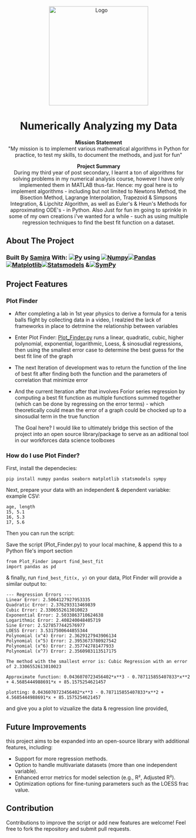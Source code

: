 <a name="readme-top"></a>

<!-- PROJECT LOGO -->
<br />
<div align="center">
  <a href="https://github.com/almsam/Numerical-Analysis-code.git">
    <img src="https://github.com/almsam/Numerical-Analysis-code/blob/main/images/logo.png" alt="Logo" width="270" height="270">
  </a>

<h1 align="center">Numerically Analyzing my Data</h1>

<p align="center">
  <strong>Mission Statement</strong><br>
  "My mission is to implement various mathematical algorithms in Python for practice, to test my skills, to document the methods, and just for fun"
</p>

<p align="center">
  <strong>Project Summary</strong><br>
  During my third year of post secondary, I learnt a ton of algorithms for solving problems in my numerical analysis course, however I have only implemented them in MATLAB thus-far. Hence: my goal here is to implement algorithms - including but not limited to Newtons Method, the Bisection Method, Lagrange Interpolation, Trapezoid & Simpsons Integration, & Lipchitz Algorithm, as well as Euler's & Heun's Methods for approximating ODE's - in Python. Also Just for fun im going to sprinkle in some of my own creations i've wanted for a while - such as using multiple regression techniques to find the best fit function on a dataset.
</p>

</div>

<!-- ABOUT THE PROJECT -->
## About The Project

### Built By [Samira](https://github.com/almsam) With: [![Py][Py]][PyUrl] using [![Numpy][Numpy]][Numpy-url][![Pandas][Pandas]][Pandas-url][![Matplotlib][Matplotlib]][Matplotlib-url][![Statsmodels][Statsmodels]][Statsmodels-url] &[![SymPy][SymPy]][SymPy-url]

[Py]: https://img.shields.io/badge/Python%20-%20%233e50b5?logo=python&logoColor=%23FFDE57&logoSize=auto
[PyUrl]: https://www.python.org

[Numpy]: https://img.shields.io/badge/NumPy-%20%23013243?logo=numpy&logoColor=%23FFFFFF&logoSize=auto
[Numpy-url]: https://numpy.org/
[Matplotlib]: https://img.shields.io/badge/MatPlotLib-%20%2345ca9a?logo=python&logoColor=%23FFFFFF&logoSize=auto
[Matplotlib-url]: https://matplotlib.org/
[Seaborn]: https://img.shields.io/badge/SeaBorn-%20%2365baea?logo=python&logoColor=%23FFFFFF&logoSize=auto
[Seaborn-url]: https://seaborn.pydata.org/
[Pandas]: https://img.shields.io/badge/Pandas%20-%20%23150458?logo=pandas&logoColor=%23FFFFFF&logoSize=auto
[Pandas-url]: https://pandas.pydata.org/
[Statsmodels]: https://img.shields.io/badge/StatsModels%20-%20%231e3095?logo=python&logoColor=%23FFFFFF&logoSize=auto
[Statsmodels-url]: https://www.statsmodels.org/stable/index.html
[Flask]: https://img.shields.io/badge/Flask%20-%20%23000000?logo=flask&logoColor=%23FFFFFF&logoSize=auto
[Flask-Url]: https://flask.palletsprojects.com/en/3.0.x/
[Scikit-learn]: https://img.shields.io/badge/SciKit%20Learn%20-%20%2344a9dd?logo=scikitlearn&logoColor=%23FFFFFF&logoSize=auto
[Scikit-learn-url]: https://scikit-learn.org/stable/
[SymPy]: https://img.shields.io/badge/SymPy%20-%20%233B5526?logo=sympy&logoColor=%23FFFFFF&logoSize=auto
[SymPy-url]: https://www.sympy.org/en/index.html

<!-- FEATURES -->
## Project Features

### Plot Finder
- After completing a lab in 1st year physics to derive a formula for a tenis balls flight by collecting data in a video, I realzied the lack of frameworks in place to detrmine the relationship between variables
- Enter Plot Finder: [Plot_Finder.py](https://github.com/almsam/Numerical-Analysis-code/blob/main/Plot_Finder.py) runs a linear, quadratic, cubic, higher polynomial, exponential, logarithmic, Loess, & sinosudial regressions, then using the smallest error case to determine the best guess for the best fit line of the graph
- The next Iteration of development was to return the function of the line of best fit after finding both the function and the parameters of correlation that minimize error
- And the current Iteration after that involves Forior series regression by computing a best fit function as multiple functions summed together (which can be done by regressing on the error terms) - which theoretically could mean the error of a graph could be chocked up to a sinosudial term in the true function

  The Goal here? I would like to ultimately bridge this section of the project into an open source library/package to serve as an aditional tool in our workforces data science toolboxes

### How do I use Plot Finder?

First, install the dependecies:

```
pip install numpy pandas seaborn matplotlib statsmodels sympy
```

Next, prepare your data with an independent & dependent variabke: example CSV:

```
age, length
15, 5.1
16, 5.3
17, 5.6
```

Then you can run the script:

Save the script (Plot_Finder.py) to your local machine, & append this to a Python file's import section

```
from Plot_Finder import find_best_fit
import pandas as pd
```

& finally, run ```find_best_fit(x, y)``` on your data, Plot Finder will provide a similar output to:

```
--- Regression Errors ---
Linear Error: 2.5064127927953335  
Quadratic Error: 2.376293313469839
Cubic Error: 2.3306552613010023
Exponential Error: 2.5033863710624638
Logarithmic Error: 2.408240048405719
Sine Error: 2.5278577442576977
LOESS Error: 3.5317500644855344
Polynomial (x^4) Error: 2.3629127943906134
Polynomial (x^5) Error: 2.3953673780927542
Polynomial (x^6) Error: 2.357742781477933
Polynomial (x^7) Error: 2.3560983113517175

The method with the smallest error is: Cubic Regression with an error of 2.3306552613010023

Approximate function: 0.0436070723456402*x**3 - 0.787115855407833*x**2 + 4.5685444988691*x + 85.1575254621457

plotting: 0.0436070723456402*x**3 - 0.787115855407833*x**2 + 4.5685444988691*x + 85.1575254621457
```

and give you a plot to vizualize the data & regression line provided, 

<!-- IMPROVEMENTS -->
## Future Improvements

this project aims to be expanded into an open-source library with additional features, including:
- Support for more regression methods.
- Option to handle multivariate datasets (more than one independent variable).
- Enhanced error metrics for model selection (e.g., R², Adjusted R²).
- Optimization options for fine-tuning parameters such as the LOESS frac value.

<!-- Contribution -->
## Contribution

Contributions to improve the script or add new features are welcome! Feel free to fork the repository and submit pull requests.
